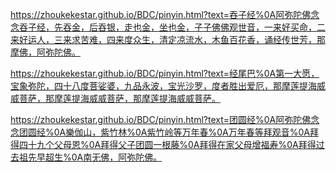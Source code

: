https://zhoukekestar.github.io/BDC/pinyin.html?text=吞子经%0A阿弥陀佛念念吞子经，先吞金，后吞银，走也金，坐也金，子子佛佛观世音，一来好买命，二来好运人，三来求苦难，四来度众生，清定凉流水，木鱼百花香，诵经传世芳，那摩佛，阿弥陀佛。

https://zhoukekestar.github.io/BDC/pinyin.html?text=经尾巴%0A第一大愿，宝象弥陀，四十八度菩娑婆，九品永波，宝光沙罗，度者胜出爱厄，那摩莲提海威威菩萨，那摩莲提海威威菩萨，那摩莲提海威威菩萨。

https://zhoukekestar.github.io/BDC/pinyin.html?text=团圆经%0A阿弥陀佛念念团圆经%0A樂伽山，紫竹林%0A紫竹岭等万年春%0A万年春等拜观音%0A拜得四十九个父母恩%0A拜得父子团圆一根藤%0A拜得在家父母增福寿%0A拜得过去祖先早超生%0A南无佛，阿弥陀佛。